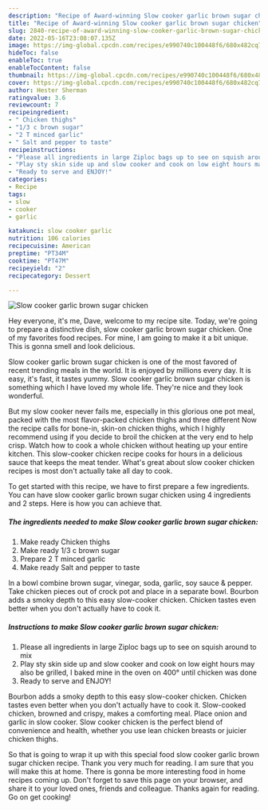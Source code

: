 ```yaml
---
description: "Recipe of Award-winning Slow cooker garlic brown sugar chicken"
title: "Recipe of Award-winning Slow cooker garlic brown sugar chicken"
slug: 2840-recipe-of-award-winning-slow-cooker-garlic-brown-sugar-chicken
date: 2022-05-16T23:08:07.135Z
image: https://img-global.cpcdn.com/recipes/e990740c100448f6/680x482cq70/slow-cooker-garlic-brown-sugar-chicken-recipe-main-photo.jpg
hideToc: false
enableToc: true
enableTocContent: false
thumbnail: https://img-global.cpcdn.com/recipes/e990740c100448f6/680x482cq70/slow-cooker-garlic-brown-sugar-chicken-recipe-main-photo.jpg
cover: https://img-global.cpcdn.com/recipes/e990740c100448f6/680x482cq70/slow-cooker-garlic-brown-sugar-chicken-recipe-main-photo.jpg
author: Hester Sherman
ratingvalue: 3.6
reviewcount: 7
recipeingredient:
- " Chicken thighs"
- "1/3 c brown sugar"
- "2 T minced garlic"
- " Salt and pepper to taste"
recipeinstructions:
- "Please all ingredients in large Ziploc bags up to see on squish around to mix"
- "Play sty skin side up and slow cooker and cook on low eight hours may also be grilled, I baked mine in the oven on 400° until chicken was done"
- "Ready to serve and ENJOY!"
categories:
- Recipe
tags:
- slow
- cooker
- garlic

katakunci: slow cooker garlic 
nutrition: 106 calories
recipecuisine: American
preptime: "PT34M"
cooktime: "PT47M"
recipeyield: "2"
recipecategory: Dessert

---
```



![Slow cooker garlic brown sugar chicken](https://img-global.cpcdn.com/recipes/e990740c100448f6/680x482cq70/slow-cooker-garlic-brown-sugar-chicken-recipe-main-photo.jpg)

Hey everyone, it's me, Dave, welcome to my recipe site. Today, we're going to prepare a distinctive dish, slow cooker garlic brown sugar chicken. One of my favorites food recipes. For mine, I am going to make it a bit unique. This is gonna smell and look delicious.

Slow cooker garlic brown sugar chicken is one of the most favored of recent trending meals in the world. It is enjoyed by millions every day. It is easy, it's fast, it tastes yummy. Slow cooker garlic brown sugar chicken is something which I have loved my whole life. They're nice and they look wonderful.

But my slow cooker never fails me, especially in this glorious one pot meal, packed with the most flavor-packed chicken thighs and three different Now the recipe calls for bone-in, skin-on chicken thighs, which I highly recommend using if you decide to broil the chicken at the very end to help crisp. Watch how to cook a whole chicken without heating up your entire kitchen. This slow-cooker chicken recipe cooks for hours in a delicious sauce that keeps the meat tender. What&#39;s great about slow cooker chicken recipes is most don&#39;t actually take all day to cook.


To get started with this recipe, we have to first prepare a few ingredients. You can have slow cooker garlic brown sugar chicken using 4 ingredients and 2 steps. Here is how you can achieve that.

<!--inarticleads1-->

##### The ingredients needed to make Slow cooker garlic brown sugar chicken:

1. Make ready  Chicken thighs
1. Make ready 1/3 c brown sugar
1. Prepare 2 T minced garlic
1. Make ready  Salt and pepper to taste


In a bowl combine brown sugar, vinegar, soda, garlic, soy sauce & pepper. Take chicken pieces out of crock pot and place in a separate bowl. Bourbon adds a smoky depth to this easy slow-cooker chicken. Chicken tastes even better when you don&#39;t actually have to cook it. 

<!--inarticleads2-->

##### Instructions to make Slow cooker garlic brown sugar chicken:

1. Please all ingredients in large Ziploc bags up to see on squish around to mix
1. Play sty skin side up and slow cooker and cook on low eight hours may also be grilled, I baked mine in the oven on 400° until chicken was done
1. Ready to serve and ENJOY!

Bourbon adds a smoky depth to this easy slow-cooker chicken. Chicken tastes even better when you don&#39;t actually have to cook it. Slow-cooked chicken, browned and crispy, makes a comforting meal. Place onion and garlic in slow cooker. Slow cooker chicken is the perfect blend of convenience and health, whether you use lean chicken breasts or juicier chicken thighs. 

So that is going to wrap it up with this special food slow cooker garlic brown sugar chicken recipe. Thank you very much for reading. I am sure that you will make this at home. There is gonna be more interesting food in home recipes coming up. Don't forget to save this page on your browser, and share it to your loved ones, friends and colleague. Thanks again for reading. Go on get cooking!
